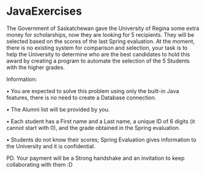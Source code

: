 # JavaExercises

The Government of Saskatchewan gave the University of Regina some extra money for scholarships, now they are looking for 5 recipients. They will be selected based on the scores of the last Spring evaluation. At the moment, there is no existing system for comparison and selection, your task is to help the University to determine who are the best candidates to hold this award by creating a program to automate the selection of the 5 Students with the higher grades. 

Information:

•	You are expected to solve this problem using only the built-in Java features, there is no need to create a Database connection. 

•	The Alumni list will be provided by you.

•	Each student has a First name and a Last name, a unique ID of 6 digits (it cannot start with 0), and the grade obtained in the Spring evaluation.

•	Students do not know their scores; Spring Evaluation gives information to the University and it is confidential.

PD. Your payment will be a Strong handshake and an invitation to keep collaborating with them :D


